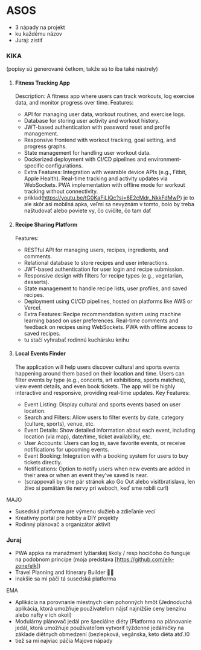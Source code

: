 # ASOS
- 3 nápady na projekt
- ku každému názov
- Juraj: zistiť

### KIKA
(popisy sú generované četkom, takže sú to iba také nástrely)

1.  #### Fitness Tracking App
    
    Description: A fitness app where users can track workouts, log exercise data, and monitor progress over time.
    Features:
    - API for managing user data, workout routines, and exercise logs.
    - Database for storing user activity and workout history.
    - JWT-based authentication with password reset and profile management.
    - Responsive frontend with workout tracking, goal setting, and progress graphs.
    - State management for handling user workout data.
    - Dockerized deployment with CI/CD pipelines and environment-specific configurations.
    - Extra Features:
    Integration with wearable device APIs (e.g., Fitbit, Apple Health).
    Real-time tracking and activity updates via WebSockets.
    PWA implementation with offline mode for workout tracking without connectivity.
    - priklad(https://youtu.be/tG0KaFiLIQc?si=6E2cMdr_NkkFdMwP)
    je to ale skôr asi mobilná apka, veľmi sa nevyznám v tomto, bolo by treba naštudovať alebo poviete vy, čo cvičíte, čo tam dať
    
2. #### Recipe Sharing Platform

    Features:
    - RESTful API for managing users, recipes, ingredients, and comments.
    - Relational database to store recipes and user interactions.
    - JWT-based authentication for user login and recipe submission.
    - Responsive design with filters for recipe types (e.g., vegetarian, desserts).
    - State management to handle recipe lists, user profiles, and saved recipes.
    - Deployment using CI/CD pipelines, hosted on platforms like AWS or Vercel.
    - Extra Features:
    Recipe recommendation system using machine learning based on user preferences.
    Real-time comments and feedback on recipes using WebSockets.
    PWA with offline access to saved recipes.
    - tu stačí vyhrabať rodinnú kuchársku knihu

3. #### Local Events Finder

    The application will help users discover cultural and sports events happening around them based on their location and time.
    Users can filter events by type (e.g., concerts, art exhibitions,
    sports matches), view event details, and even book tickets. The app will be highly interactive and responsive, providing real-time updates.
    Key Features:
    - Event Listing: Display cultural and sports events based on user location.
    - Search and Filters: Allow users to filter events by date, category (culture, sports), venue, etc.
    - Event Details: Show detailed information about each event, including location (via map), date/time, ticket availability, etc.
    - User Accounts: Users can log in, save favorite events, or receive notifications for upcoming events.
    - Event Booking: Integration with a booking system for users to buy tickets directly.
    - Notifications: Option to notify users when new events are added in their area or when an event they’ve saved is near.
    - (scrappovali by sme pár stránok ako Go Out alebo visitbratislava, len živo si pamätám tie nervy pri weboch, keď sme robili curl)
  
MAJO
- Susedská platforma pre výmenu služieb a zdieľanie vecí
- Kreatívny portál pre hobby a DIY projekty
- Rodinný plánovač a organizátor aktivít

### Juraj

- PWA appka na manažment lyžiarskej školy / resp hocičoho čo funguje na podobnom princípe (moja predstava [https://github.com/elk-zone/elk])
- Travel Planning and Itinerary Builder 🤷‍♂️
- inakšie sa mi páči tá susedská platforma

EMA
- Aplikácia na porovnanie miestnych cien pohonných hmôt (Jednoduchá aplikácia, ktorá umožňuje používateľom nájsť najnižšie ceny benzínu alebo nafty v ich okolí)
- Modulárny plánovač jedál pre špeciálne diéty (Platforma na plánovanie jedál, ktorá umožňuje používateľom vytvoriť týždenné jedálničky na základe diétnych obmedzení (bezlepková, vegánska, keto diéta atď.)0
- tiež sa mi najviac páčia Majove nápady

